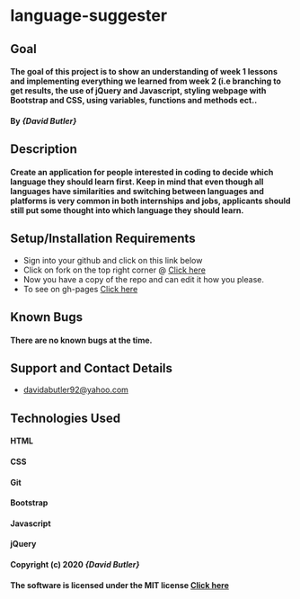 # language-suggester

## Goal

#### The goal of this project is to show an understanding of week 1 lessons and implementing everything we learned from week 2 (i.e branching to get results, the use of jQuery and Javascript, styling webpage with Bootstrap and CSS, using variables, functions and methods ect..
#### By _**{David Butler}**_

## Description
#### Create an application for people interested in coding to decide which language they should learn first. Keep in mind that even though all languages have similarities and switching between languages and platforms is very common in both internships and jobs, applicants should still put some thought into which language they should learn.

## Setup/Installation Requirements
* Sign into your github and click on this link below
* Click on fork on the top right corner @ [Click here](https://github.com/davidabutler92/language-suggester.git)
* Now you have a copy of the repo and can edit it how you please.
* To see on gh-pages [Click here](https://davidabutler92.github.io/language-suggester/) 

## Known Bugs 
#### There are no known bugs at the time.

## Support and Contact Details
* davidabutler92@yahoo.com

## Technologies Used 
#### HTML
#### CSS
#### Git 
#### Bootstrap
#### Javascript
#### jQuery 

#### Copyright (c) 2020 **_{David Butler}_**
#### The software is licensed under the MIT license [Click here](LICENSE.md)
